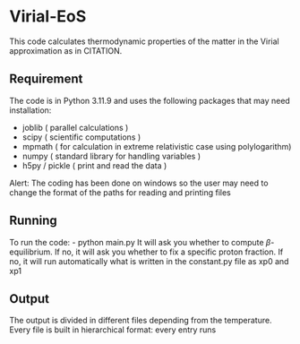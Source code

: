 # Virial-EoS

This code calculates thermodynamic properties of the matter in the Virial approximation as in CITATION. 

## Requirement
The code is in Python 3.11.9 and uses the following packages that may need installation:
 - joblib  ( parallel calculations )
 - scipy   ( scientific computations )
 - mpmath  ( for calculation in extreme relativistic case using polylogarithm)
 - numpy   ( standard library for handling variables )
 - h5py / pickle  ( print and read the data )

Alert: The coding has been done on windows so the user may need to change the format of the paths for reading and printing files

## Running
To run the code: 
    -   python main.py
It will ask you whether to compute $\beta$-equilibrium. If no, it will ask you whether to fix a specific proton fraction. If no, it will run automatically what is written in the constant.py file as xp0 and xp1

## Output
The output is divided in different files depending from the temperature. Every file is built in hierarchical format: every entry runs  
